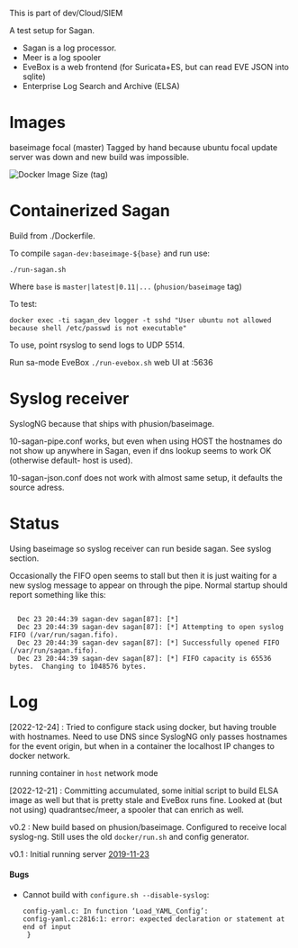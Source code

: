 This is part of dev/Cloud/SIEM

A test setup for Sagan.

- Sagan is a log processor.
- Meer is a log spooler
- EveBox is a web frontend (for Suricata+ES, but can read EVE JSON into sqlite)
- Enterprise Log Search and Archive (ELSA)


# Images

baseimage focal (master)
Tagged by hand because ubuntu focal update server was down and new build was
impossible.

![Docker Image Size (tag)](https://img.shields.io/docker/image-size/dotmpe/sagan-dev/2.0.2-focal-syslogng?style=flat-square)


# Containerized Sagan

Build from ./Dockerfile.

To compile `sagan-dev:baseimage-${base}` and run use:
```
./run-sagan.sh
```
Where `base` is `master|latest|0.11|...` (`phusion/baseimage` tag)

To test:
```
docker exec -ti sagan_dev logger -t sshd "User ubuntu not allowed because shell /etc/passwd is not executable"
```

To use, point rsyslog to send logs to UDP 5514.

Run sa-mode EveBox ``./run-evebox.sh`` web UI at :5636


# Syslog receiver
SyslogNG because that ships with phusion/baseimage.

10-sagan-pipe.conf works, but even when using HOST the hostnames do not show
up anywhere in Sagan, even if dns lookup seems to work OK (otherwise default-
host is used).

10-sagan-json.conf does not work with almost same setup, it defaults the source
adress.


# Status
Using baseimage so syslog receiver can run beside sagan.
See syslog section.

Occasionally the FIFO open seems to stall but then it is just waiting for a new
syslog message to appear on through the pipe. Normal startup should report
something like this:
```

  Dec 23 20:44:39 sagan-dev sagan[87]: [*] 
  Dec 23 20:44:39 sagan-dev sagan[87]: [*] Attempting to open syslog FIFO (/var/run/sagan.fifo).
  Dec 23 20:44:39 sagan-dev sagan[87]: [*] Successfully opened FIFO (/var/run/sagan.fifo).
  Dec 23 20:44:39 sagan-dev sagan[87]: [*] FIFO capacity is 65536 bytes.  Changing to 1048576 bytes.
```


# Log

[2022-12-24] 
: Tried to configure stack using docker, but having trouble with hostnames.
  Need to use DNS since SyslogNG only passes hostnames for the event origin,
  but when in a container the localhost IP changes to docker network.

  running container in `host` network mode

[2022-12-21]
: Committing accumulated, some initial script to build ELSA image as well but
  that is pretty stale and EveBox runs fine.
  Looked at (but not using) quadrantsec/meer, a spooler that can enrich as well.

v0.2
: New build based on phusion/baseimage. Configured to receive local syslog-ng.
  Still uses the old `docker/run.sh` and config generator.

v0.1
: Initial running server [2019-11-23](log/2019-11-23.md)


#### Bugs
- Cannot build with `configure.sh --disable-syslog`:
  ```
  config-yaml.c: In function ‘Load_YAML_Config’:
  config-yaml.c:2816:1: error: expected declaration or statement at end of input
   }
  ```
